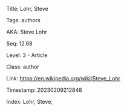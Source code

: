 Title:  Lohr, Steve

Tags:   authors

AKA:    Steve Lohr

Seq:    12.68

Level:  3 - Article

Class:  author

Link:   https://en.wikipedia.org/wiki/Steve_Lohr

Timestamp: 20230209212848

Index:  Lohr, Steve; 
